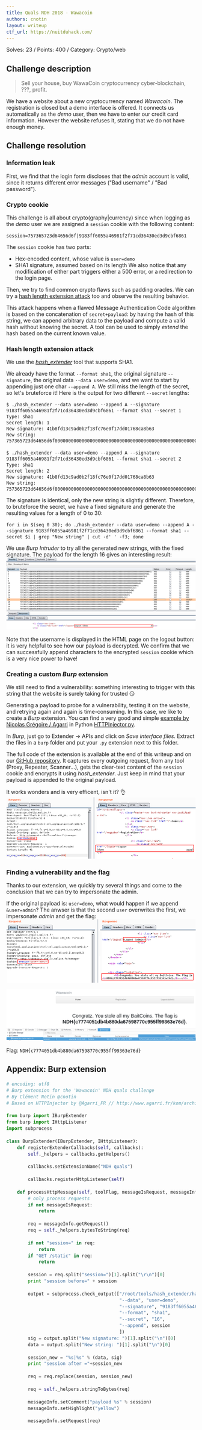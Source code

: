 ```yaml
---
title: Quals NDH 2018 - Wawacoin
authors: cnotin
layout: writeup
ctf_url: https://nuitduhack.com/
---
```

Solves: 23 / Points: 400 / Category: Crypto/web
## Challenge description
> Sell your house, buy WawaCoin cryptocurrency cyber-blockchain, ???, profit.

We have a website about a new cryptocurrency named *Wawacoin*. The registration is closed but a demo interface is offered.
It connects us automatically as the *demo* user, then we have to enter our credit card information. However the website refuses it, stating that we do not have enough money.

## Challenge resolution
### Information leak
First, we find that the login form discloses that the *admin* account is valid, since it returns different error messages ("Bad username" / "Bad password").

### Crypto cookie
This challenge is all about crypto(graphy|currency) since when logging as the *demo* user we are assigned a `session` cookie with the following content:

```
session=757365723d64656d6f|9183ff6055a46981f2f71cd36430ed3d9cbf6861
```

The `session` cookie has two parts:
* Hex-encoded content, whose value is `user=demo`
* SHA1 signature, assumed based on its length
We also notice that any modification of either part triggers either a 500 error, or a redirection to the login page.

Then, we try to find common crypto flaws such as padding oracles. We can try a [hash length extension attack](https://blog.skullsecurity.org/2012/everything-you-need-to-know-about-hash-length-extension-attacks) too and observe the resulting behavior.

This attack happens when a flawed Message Authentication Code algorithm is based on the concatenation of `secret+payload`: by having the hash of this string, we can append arbitrary data to the payload and compute a valid hash without knowing the secret. A tool can be used to simply *extend* the hash based on the current known value.

### Hash length extension attack
We use the [*hash_extender*](https://github.com/iagox86/hash_extender) tool that supports SHA1.

We already have the format `--format sha1`, the original signature `--signature`, the original data `--data user=demo`, and we want to start by appending just one char `--append A`.
We still miss the length of the secret, so let's bruteforce it!
Here is the output for two different `--secret` lengths:
```shell_session
$ ./hash_extender --data user=demo --append A --signature 9183ff6055a46981f2f71cd36430ed3d9cbf6861 --format sha1 --secret 1
Type: sha1
Secret length: 1
New signature: 41b8fd13c9ad0b2f18fc76e0f17dd01768ca8b63
New string: 757365723d64656d6f80000000000000000000000000000000000000000000000000000000000000000000000000000000000000000000000000000000005041

$ ./hash_extender --data user=demo --append A --signature 9183ff6055a46981f2f71cd36430ed3d9cbf6861 --format sha1 --secret 2
Type: sha1
Secret length: 2
New signature: 41b8fd13c9ad0b2f18fc76e0f17dd01768ca8b63
New string: 757365723d64656d6f800000000000000000000000000000000000000000000000000000000000000000000000000000000000000000000000000000005841
```

The signature is identical, only the new string is slightly different.
Therefore, to bruteforce the secret, we have a fixed signature and generate the resulting values for a length of 0 to 30:

```shell
for i in $(seq 0 30); do ./hash_extender --data user=demo --append A --signature 9183ff6055a46981f2f71cd36430ed3d9cbf6861 --format sha1 --secret $i | grep "New string" | cut -d' ' -f3; done
```

We use *Burp Intruder* to try all the generated new strings, with the fixed signature. The payload for the length 16 gives an interesting result:
![Burp Intruder](/assets/wawacoin-intruder.png)

Note that the username is displayed in the HTML page on the logout button: it is very helpful to see how our payload is decrypted.
We confirm that we can successfully append characters to the encrypted `session` cookie which is a very nice power to have!

### Creating a custom *Burp* extension
We still need to find a vulnerability: something interesting to trigger with this string that the website is surely taking for trusted :smirk:

Generating a payload to probe for a vulnerability, testing it on the website, and retrying again and again is time-consuming. In this case, we like to create a *Burp* extension. You can find a very good and simple [example by Nicolas Grégoire / Agarri](http://www.agarri.fr/kom/archives/2013/10/22/exploiting_wpad_with_burp_suite_and_the_http_injector_extension/index.html) in Python [HTTPInjector.py](http://www.agarri.fr/docs/HTTPInjector.py).

In *Burp*, just go to Extender -> APIs and click on *Save interface files*. Extract the files in a `burp` folder and put your `.py` extension next to this folder.

The full code of the extension is available at the end of this writeup and on our [GitHub repository](https://github.com/Tipi-Hack/ctf-tools/blob/master/web/burp_extension-hash_extender.py).
It captures every outgoing request, from any tool (Proxy, Repeater, Scanner...), gets the clear-text content of the `session` cookie and encrypts it using *hash_extender*. Just keep in mind that your payload is appended to the original payload.

It works wonders and is very efficent, isn't it? :ok_hand:
![Burp extension](/assets/wawacoin-burp-extension.png)

### Finding a vulnerability and the flag
Thanks to our extension, we quickly try several things and come to the conclusion that we can try to impersonate the admin.

If the original payload is: `user=demo`, what would happen if we append `&user=admin`?
The anwser is that the second `user` overwrites the first, we impersonate *admin* and get the flag:
![Got admin](/assets/wawacoin-got-admin.png)

![Got flag](/assets/wawacoin-flag.png)

Flag: `NDH{c7774051db4b880da67598770c955ff99363e76d}`

## Appendix: Burp extension
```python
# encoding: utf8
# Burp extension for the 'Wawacoin' NDH quals challenge
# By Clément Notin @cnotin
# Based on HTTPInjector by @Agarri_FR // http://www.agarri.fr/kom/archives/2013/10/22/exploiting_wpad_with_burp_suite_and_the_http_injector_extension/index.html

from burp import IBurpExtender
from burp import IHttpListener
import subprocess

class BurpExtender(IBurpExtender, IHttpListener):
    def registerExtenderCallbacks(self, callbacks):
        self._helpers = callbacks.getHelpers()

        callbacks.setExtensionName("NDH quals")

        callbacks.registerHttpListener(self)

    def processHttpMessage(self, toolFlag, messageIsRequest, messageInfo):
        # only process requests
        if not messageIsRequest:
            return

        req = messageInfo.getRequest()
        req = self._helpers.bytesToString(req)

        if not "session=" in req:
            return
        if "GET /static" in req:
            return

        session = req.split("session=")[1].split("\r\n")[0]
        print "session before=" + session

        output = subprocess.check_output(["/root/tools/hash_extender/hash_extender",
                                          "--data", "user=demo",
                                          "--signature", "9183ff6055a46981f2f71cd36430ed3d9cbf6861",
                                          "--format", "sha1",
                                          "--secret", "16",
                                          "--append", session
                                          ])
        sig = output.split("New signature: ")[1].split("\n")[0]
        data = output.split("New string: ")[1].split("\n")[0]

        session_new = "%s|%s" % (data, sig)
        print "session after ="+session_new

        req = req.replace(session, session_new)

        req = self._helpers.stringToBytes(req)

        messageInfo.setComment("payload %s" % session)
        messageInfo.setHighlight("yellow")

        messageInfo.setRequest(req)
```
